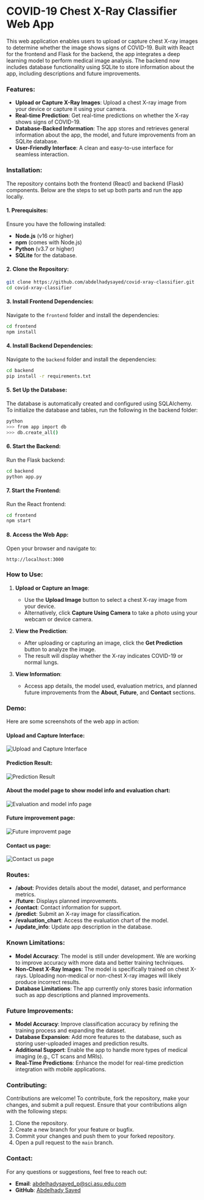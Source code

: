 # COVID-19 Chest X-Ray Classifier Web App

This web application enables users to upload or capture chest X-ray images to determine whether the image shows signs of COVID-19. Built with React for the frontend and Flask for the backend, the app integrates a deep learning model to perform medical image analysis. The backend now includes database functionality using SQLite to store information about the app, including descriptions and future improvements.

### Features:
- **Upload or Capture X-Ray Images**: Upload a chest X-ray image from your device or capture it using your camera.
- **Real-time Prediction**: Get real-time predictions on whether the X-ray shows signs of COVID-19.
- **Database-Backed Information**: The app stores and retrieves general information about the app, the model, and future improvements from an SQLite database.
- **User-Friendly Interface**: A clean and easy-to-use interface for seamless interaction.

### Installation:
The repository contains both the frontend (React) and backend (Flask) components. Below are the steps to set up both parts and run the app locally.

#### 1. Prerequisites:
Ensure you have the following installed:
- **Node.js** (v16 or higher)
- **npm** (comes with Node.js)
- **Python** (v3.7 or higher)
- **SQLite** for the database.

#### 2. Clone the Repository:
```bash
git clone https://github.com/abdelhadysayed/covid-xray-classifier.git
cd covid-xray-classifier
```

#### 3. Install Frontend Dependencies:
Navigate to the `frontend` folder and install the dependencies:
```bash
cd frontend
npm install
```

#### 4. Install Backend Dependencies:
Navigate to the `backend` folder and install the dependencies:
```bash
cd backend
pip install -r requirements.txt
```

#### 5. Set Up the Database:
The database is automatically created and configured using SQLAlchemy. To initialize the database and tables, run the following in the backend folder:
```bash
python
>>> from app import db
>>> db.create_all()
```

#### 6. Start the Backend:
Run the Flask backend:
```bash
cd backend
python app.py
```

#### 7. Start the Frontend:
Run the React frontend:
```bash
cd frontend
npm start
```

#### 8. Access the Web App:
Open your browser and navigate to:
```
http://localhost:3000
```

### How to Use:
1. **Upload or Capture an Image**:
   - Use the **Upload Image** button to select a chest X-ray image from your device.
   - Alternatively, click **Capture Using Camera** to take a photo using your webcam or device camera.

2. **View the Prediction**:
   - After uploading or capturing an image, click the **Get Prediction** button to analyze the image.
   - The result will display whether the X-ray indicates COVID-19 or normal lungs.

3. **View Information**:
   - Access app details, the model used, evaluation metrics, and planned future improvements from the **About**, **Future**, and **Contact** sections.

### Demo:
Here are some screenshots of the web app in action:

#### Upload and Capture Interface:
![Upload and Capture Interface](frontend/home_wo_prediction.PNG)

#### Prediction Result:
![Prediction Result](frontend/home_w_prediction.PNG)

#### About the model page to show model info and evaluation chart:
![Evaluation and model info page](frontend/about_the_model.PNG)

#### Future improvement page:
![Future improvemt page](frontend/future_imporvement.PNG)

#### Contact us page:
![Contact us page](frontend/contact_us.PNG)


### Routes:
- **/about**: Provides details about the model, dataset, and performance metrics.
- **/future**: Displays planned improvements.
- **/contact**: Contact information for support.
- **/predict**: Submit an X-ray image for classification.
- **/evaluation_chart**: Access the evaluation chart of the model.
- **/update_info**: Update app description in the database.

### Known Limitations:
- **Model Accuracy**: The model is still under development. We are working to improve accuracy with more data and better training techniques.
- **Non-Chest X-Ray Images**: The model is specifically trained on chest X-rays. Uploading non-medical or non-chest X-ray images will likely produce incorrect results.
- **Database Limitations**: The app currently only stores basic information such as app descriptions and planned improvements.

### Future Improvements:
- **Model Accuracy**: Improve classification accuracy by refining the training process and expanding the dataset.
- **Database Expansion**: Add more features to the database, such as storing user-uploaded images and prediction results.
- **Additional Support**: Enable the app to handle more types of medical imaging (e.g., CT scans and MRIs).
- **Real-Time Predictions**: Enhance the model for real-time prediction integration with mobile applications.

### Contributing:
Contributions are welcome! To contribute, fork the repository, make your changes, and submit a pull request. Ensure that your contributions align with the following steps:
1. Clone the repository.
2. Create a new branch for your feature or bugfix.
3. Commit your changes and push them to your forked repository.
4. Open a pull request to the `main` branch.

### Contact:
For any questions or suggestions, feel free to reach out:
- **Email**: abdelhadysayed_p@sci.asu.edu.com
- **GitHub**: [Abdelhady Sayed](https://github.com/AbdelhadySayed)
